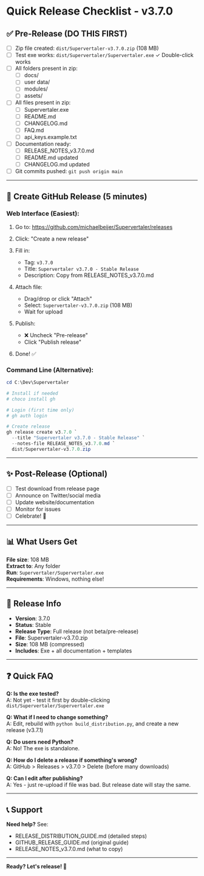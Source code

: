 # Quick Release Checklist - v3.7.0

## ✅ Pre-Release (DO THIS FIRST)

- [ ] Zip file created: `dist/Supervertaler-v3.7.0.zip` (108 MB)
- [ ] Test exe works: `dist/Supervertaler/Supervertaler.exe` ✓ Double-click works
- [ ] All folders present in zip:
  - [ ] docs/
  - [ ] user data/
  - [ ] modules/
  - [ ] assets/
- [ ] All files present in zip:
  - [ ] Supervertaler.exe
  - [ ] README.md
  - [ ] CHANGELOG.md
  - [ ] FAQ.md
  - [ ] api_keys.example.txt
- [ ] Documentation ready:
  - [ ] RELEASE_NOTES_v3.7.0.md
  - [ ] README.md updated
  - [ ] CHANGELOG.md updated
- [ ] Git commits pushed: `git push origin main`

---

## 🚀 Create GitHub Release (5 minutes)

### Web Interface (Easiest):

1. Go to: https://github.com/michaelbeijer/Supervertaler/releases

2. Click: "Create a new release"

3. Fill in:
   - Tag: `v3.7.0`
   - Title: `Supervertaler v3.7.0 - Stable Release`
   - Description: Copy from RELEASE_NOTES_v3.7.0.md

4. Attach file:
   - Drag/drop or click "Attach"
   - Select: `Supervertaler-v3.7.0.zip` (108 MB)
   - Wait for upload

5. Publish:
   - ❌ Uncheck "Pre-release" 
   - Click "Publish release"

6. Done! ✅

### Command Line (Alternative):

```powershell
cd C:\Dev\Supervertaler

# Install if needed
# choco install gh

# Login (first time only)
# gh auth login

# Create release
gh release create v3.7.0 `
  --title "Supervertaler v3.7.0 - Stable Release" `
  --notes-file RELEASE_NOTES_v3.7.0.md `
  dist/Supervertaler-v3.7.0.zip
```

---

## ✨ Post-Release (Optional)

- [ ] Test download from release page
- [ ] Announce on Twitter/social media
- [ ] Update website/documentation
- [ ] Monitor for issues
- [ ] Celebrate! 🎉

---

## 📊 What Users Get

**File size**: 108 MB  
**Extract to**: Any folder  
**Run**: `Supervertaler/Supervertaler.exe`  
**Requirements**: Windows, nothing else!

---

## 🎯 Release Info

- **Version**: 3.7.0
- **Status**: Stable
- **Release Type**: Full release (not beta/pre-release)
- **File**: Supervertaler-v3.7.0.zip
- **Size**: 108 MB (compressed)
- **Includes**: Exe + all documentation + templates

---

## ❓ Quick FAQ

**Q: Is the exe tested?**  
A: Not yet - test it first by double-clicking `dist/Supervertaler/Supervertaler.exe`

**Q: What if I need to change something?**  
A: Edit, rebuild with `python build_distribution.py`, and create a new release (v3.7.1)

**Q: Do users need Python?**  
A: No! The exe is standalone.

**Q: How do I delete a release if something's wrong?**  
A: GitHub > Releases > v3.7.0 > Delete (before many downloads)

**Q: Can I edit after publishing?**  
A: Yes - just re-upload if file was bad. But release date will stay the same.

---

## 📞 Support

**Need help?** See:
- RELEASE_DISTRIBUTION_GUIDE.md (detailed steps)
- GITHUB_RELEASE_GUIDE.md (original guide)
- RELEASE_NOTES_v3.7.0.md (what to copy)

---

**Ready? Let's release! 🚀**

